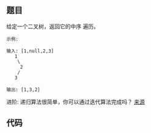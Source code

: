 ## 题目

给定一个二叉树，返回它的中序 遍历。
~~~
示例:

输入: [1,null,2,3]
   1
    \
     2
    /
   3

输出: [1,3,2]
~~~

进阶: 递归算法很简单，你可以通过迭代算法完成吗？
[来源](https://leetcode-cn.com/problems/binary-tree-inorder-traversal/description/)
## 代码
